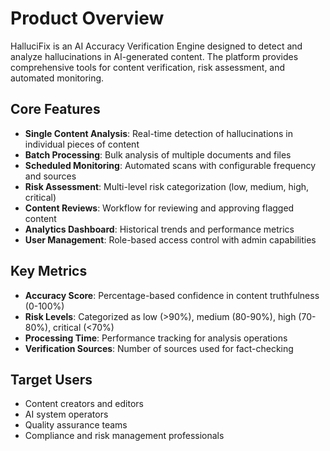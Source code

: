# Product Overview

HalluciFix is an AI Accuracy Verification Engine designed to detect and analyze hallucinations in AI-generated content. The platform provides comprehensive tools for content verification, risk assessment, and automated monitoring.

## Core Features

- **Single Content Analysis**: Real-time detection of hallucinations in individual pieces of content
- **Batch Processing**: Bulk analysis of multiple documents and files
- **Scheduled Monitoring**: Automated scans with configurable frequency and sources
- **Risk Assessment**: Multi-level risk categorization (low, medium, high, critical)
- **Content Reviews**: Workflow for reviewing and approving flagged content
- **Analytics Dashboard**: Historical trends and performance metrics
- **User Management**: Role-based access control with admin capabilities

## Key Metrics

- **Accuracy Score**: Percentage-based confidence in content truthfulness (0-100%)
- **Risk Levels**: Categorized as low (>90%), medium (80-90%), high (70-80%), critical (<70%)
- **Processing Time**: Performance tracking for analysis operations
- **Verification Sources**: Number of sources used for fact-checking

## Target Users

- Content creators and editors
- AI system operators
- Quality assurance teams
- Compliance and risk management professionals